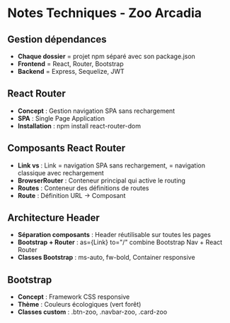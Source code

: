 # Notes Techniques - Zoo Arcadia

## Gestion dépendances
- **Chaque dossier** = projet npm séparé avec son package.json
- **Frontend** = React, Router, Bootstrap
- **Backend** = Express, Sequelize, JWT

## React Router
- **Concept** : Gestion navigation SPA sans rechargement
- **SPA** : Single Page Application
- **Installation** : npm install react-router-dom

## Composants React Router
- **Link vs <a>** : Link = navigation SPA sans rechargement, <a> = navigation classique avec rechargement
- **BrowserRouter** : Conteneur principal qui active le routing
- **Routes** : Conteneur des définitions de routes
- **Route** : Définition URL → Composant

## Architecture Header
- **Séparation composants** : Header réutilisable sur toutes les pages
- **Bootstrap + Router** : as={Link} to="/" combine Bootstrap Nav + React Router
- **Classes Bootstrap** : ms-auto, fw-bold, Container responsive

## Bootstrap
- **Concept** : Framework CSS responsive
- **Thème** : Couleurs écologiques (vert forêt)
- **Classes custom** : .btn-zoo, .navbar-zoo, .card-zoo

